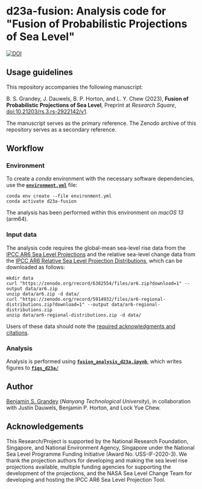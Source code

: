 # d23a-fusion: Analysis code for "Fusion of Probabilistic Projections of Sea Level"

[![DOI](https://zenodo.org/badge/630738591.svg)](https://zenodo.org/badge/latestdoi/630738591)

## Usage guidelines
This repository accompanies the following manuscript:

B. S. Grandey, J. Dauwels, B. P. Horton, and L. Y. Chew (2023),  **Fusion of Probabilistic Projections of Sea Level**, Preprint at _Research Square_, [doi:10.21203/rs.3.rs-2922142/v1](https://doi.org/10.21203/rs.3.rs-2922142/v1).

The manuscript serves as the primary reference.
The Zenodo archive of this repository serves as a secondary reference.

## Workflow

### Environment
To create a _conda_ environment with the necessary software dependencies, use the [**`environment.yml`**](environment.yml) file:

```
conda env create --file environment.yml
conda activate d23a-fusion
```

The analysis has been performed within this environment on _macOS 13_ (arm64).

### Input data
The analysis code requires the global-mean sea-level rise data from the [IPCC AR6 Sea Level Projections](https://doi.org/10.5281/zenodo.6382554) and the relative sea-level change data from the [IPCC AR6 Relative Sea Level Projection Distributions](https://doi.org/10.5281/zenodo.5914932), which can be downloaded as follows:

```
mkdir data
curl "https://zenodo.org/record/6382554/files/ar6.zip?download=1" --output data/ar6.zip
unzip data/ar6.zip -d data/
curl "https://zenodo.org/record/5914932/files/ar6-regional-distributions.zip?download=1" --output data/ar6-regional-distributions.zip
unzip data/ar6-regional-distributions.zip -d data/
```

Users of these data should note the [required acknowledgments and citations](https://doi.org/10.5281/zenodo.6382554).

### Analysis
Analysis is performed using [**`fusion_analysis_d23a.ipynb`**](fusion_analysis_d23a.ipynb), which writes figures to [**`figs_d23a/`**](figs_d23a)

## Author
[Benjamin S. Grandey](https://grandey.github.io) (_Nanyang Technological University_), in collaboration with Justin Dauwels, Benjamin P. Horton, and Lock Yue Chew.

## Acknowledgements
This Research/Project is supported by the National Research Foundation, Singapore, and National Environment Agency, Singapore under the National Sea Level Programme Funding Initiative (Award No. USS-IF-2020-3).
We thank the projection authors for developing and making the sea level rise projections available, multiple funding agencies for supporting the development of the projections, and the NASA Sea Level Change Team for developing and hosting the IPCC AR6 Sea Level Projection Tool.
